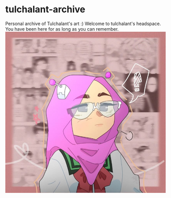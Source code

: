 # tulchalant-archive
Personal archive of Tulchalant's art :)
Welcome to tulchalant's headspace. You have been here for as long as you can remember.
![My Artwork](art1.png.jpg)
